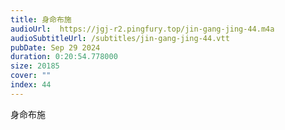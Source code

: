 ```yaml
---
title: 身命布施
audioUrl:  https://jgj-r2.pingfury.top/jin-gang-jing-44.m4a
audioSubtitleUrl: /subtitles/jin-gang-jing-44.vtt
pubDate: Sep 29 2024
duration: 0:20:54.778000
size: 20185
cover: ""
index: 44
---
```

身命布施